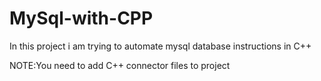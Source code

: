 # MySql-with-CPP
In this project i am trying to automate mysql database instructions in C++

NOTE:You need to add C++ connector files to project
